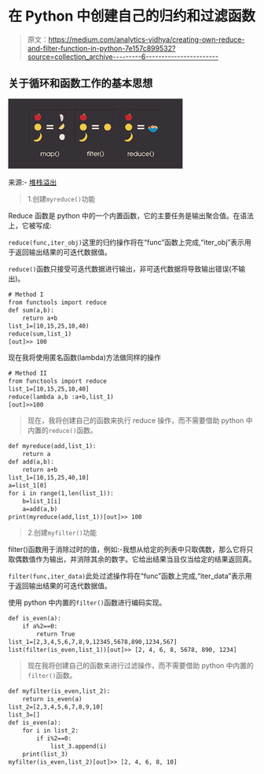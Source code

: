 # 在 Python 中创建自己的归约和过滤函数

> 原文：<https://medium.com/analytics-vidhya/creating-own-reduce-and-filter-function-in-python-7e157c899532?source=collection_archive---------6----------------------->

## 关于循环和函数工作的基本思想

![](img/99cbc2ea38d3c729c24e7feed7763f0f.png)

来源:- [堆栈溢出](https://www.google.com/search?q=reduce+and+filter+in+python&tbm=isch&ved=2ahUKEwi21Jbv_PHqAhVCHXIKHe72De0Q2-cCegQIABAA&oq=reduce+and+filter+in+python&gs_lcp=CgNpbWcQAzIECAAQGDoECCMQJzoFCAAQsQM6AggAOgcIIxDqAhAnOggIABCxAxCDAToECAAQQzoECAAQHjoGCAAQCBAeOgYIABAFEB5Q51pYn5QBYJSXAWgBcAB4AIAB0AGIAd0ekgEGMC4yNy4xmAEAoAEBqgELZ3dzLXdpei1pbWewAQrAAQE&sclient=img&ei=LiohX7aFJcK6yAPu7bfoDg&bih=625&biw=1366#imgrc=M7PAjF7_CE-kjM)

> 1.创建`myreduce()`功能

Reduce 函数是 python 中的一个内置函数，它的主要任务是输出聚合值。在语法上，它被写成:

`reduce(func,iter_obj)`这里的归约操作将在“func”函数上完成,“iter_obj”表示用于返回输出结果的可迭代数据值。

`reduce()`函数只接受可迭代数据进行输出，非可迭代数据将导致输出错误(不输出)。

```
# Method I 
from functools import reduce
def sum(a,b):
    return a+b
list_1=[10,15,25,10,40)
reduce(sum,list_1)
[out]>> 100
```

现在我将使用匿名函数(lambda)方法做同样的操作

```
# Method II
from functools import reduce
list_1=[10,15,25,10,40]
reduce(lambda a,b :a+b,list_1)
[out]>>100
```

> 现在，我将创建自己的函数来执行 reduce 操作，而不需要借助 python 中内置的`reduce()`函数。

```
def myreduce(add,list_1):
    return a
def add(a,b):
    return a+b
list_1=[10,15,25,40,10]
a=list_1[0]
for i in range(1,len(list_1)):
    b=list_1[i]
    a=add(a,b)
print(myreduce(add,list_1))[out]>> 100
```

> 2.创建`myfilter()`功能

filter()函数用于消除过时的值，例如:-我想从给定的列表中只取偶数，那么它将只取偶数值作为输出，并消除其余的数字。它给出结果当且仅当给定的结果返回真。

`filter(func,iter_data)`此处过滤操作将在“func”函数上完成,“iter_data”表示用于返回输出结果的可迭代数据值。

使用 python 中内置的`filter()`函数进行编码实现。

```
def is_even(a):
    if a%2==0:
        return True
list_1=[2,3,4,5,6,7,8,9,12345,5678,890,1234,567]
list(filter(is_even,list_1))[out]>> [2, 4, 6, 8, 5678, 890, 1234]
```

> 现在我将创建自己的函数来进行过滤操作，而不需要借助 python 中内置的 `filter()`函数。

```
def myfilter(is_even,list_2):
    return is_even(a)
list_2=[2,3,4,5,6,7,8,9,10]
list_3=[]
def is_even(a):
    for i in list_2:
        if i%2==0:
            list_3.append(i)
    print(list_3)
myfilter(is_even,list_2)[out]>> [2, 4, 6, 8, 10]
```